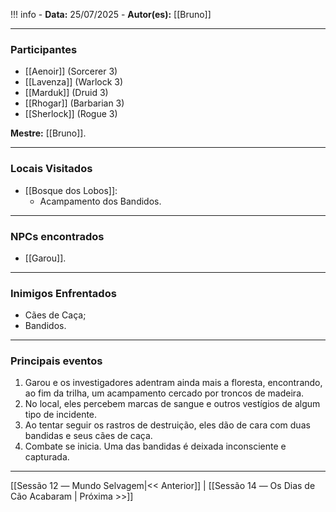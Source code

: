 !!! info
	- **Data:** 25/07/2025
	- **Autor(es):** [[Bruno]]

---

### Participantes

- [[Aenoir]] (Sorcerer 3)
- [[Lavenza]] (Warlock 3)
- [[Marduk]] (Druid 3)
- [[Rhogar]] (Barbarian 3)
- [[Sherlock]] (Rogue 3)

**Mestre:** [[Bruno]].

---  

### Locais Visitados

- [[Bosque dos Lobos]]:
	- Acampamento dos Bandidos.

---

### NPCs encontrados

- [[Garou]].

---

### Inimigos Enfrentados

- Cães de Caça;
- Bandidos.

---

### Principais eventos

1. Garou e os investigadores adentram ainda mais a floresta, encontrando, ao fim da trilha, um acampamento cercado por troncos de madeira.
2. No local, eles percebem marcas de sangue e outros vestígios de algum tipo de incidente.
3. Ao tentar seguir os rastros de destruição, eles dão de cara com duas bandidas e seus cães de caça.
4. Combate se inicia. Uma das bandidas é deixada inconsciente e capturada.

---

[[Sessão 12 ― Mundo Selvagem|<< Anterior]] | [[Sessão 14 ― Os Dias de Cão Acabaram | Próxima >>]]